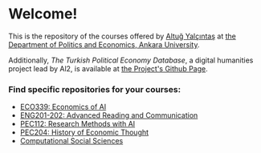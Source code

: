 # Welcome!

This is the repository of the courses offered by [Altuğ Yalçıntaş](https://sekerefe.github.io) at [the Department of Politics and Economics, Ankara University](https://polecon.ankara.edu.tr). 

Additionally, *The Turkish Political Economy Database*, a digital humanities project lead by Al2, is available at [the Project's Github Page](https://github.com/sekerefe/TRPolEcon_Public).
### Find specific repositories for your courses:
* [ECO339: Economics of AI](https://github.com/Al2-courses/EconomicsOfAI)
* [ENG201-202: Advanced Reading and Communication](https://github.com/Al2-courses/AdvancedReadings)
* [PEC112: Research Methods with AI](https://github.com/Al2-courses/ResearchMethodsWithAI)
* [PEC204: History of Economic Thought](https://github.com/Al2-courses/HistoryOfEconThought)
* [Computational Social Sciences](https://github.com/Al2-courses/ComputationalSocialScience)
